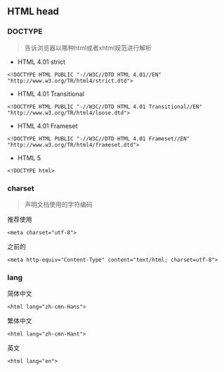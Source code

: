 ## HTML head

### DOCTYPE
> 告诉浏览器以哪种html或者xhtml规范进行解析

- HTML 4.01 strict
```
<!DOCTYPE HTML PUBLIC "-//W3C//DTD HTML 4.01//EN" "http://www.w3.org/TR/html4/strict.dtd">
```
- HTML 4.01 Transitional
```
<!DOCTYPE HTML PUBLIC "-//W3C//DTD HTML 4.01 Transitional//EN" "http://www.w3.org/TR/html4/loose.dtd">
```
- HTML 4.01 Frameset
```
<!DOCTYPE HTML PUBLIC "-//W3C//DTD HTML 4.01 Frameset//EN" "http://www.w3.org/TR/html4/frameset.dtd">
```
- HTML 5
```
<!DOCTYPE html>
```

### charset
> 声明文档使用的字符编码

推荐使用

```
<meta charset="utf-8">
```
之前的
```
<meta http-equiv="Content-Type" content="text/html; charset=utf-8">
```

### lang
> 

简体中文
```
<html lang="zh-cmn-Hans">
```
繁体中文
```
<html lang="zh-cmn-Hant">
```
英文
```
<html lang="en">
```

### 